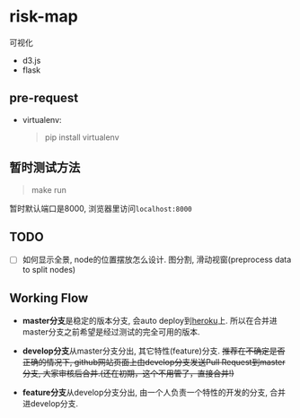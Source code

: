 risk-map
================
可视化
* d3.js
* flask

pre-request
----------------
* virtualenv:

  >  pip install virtualenv

暂时测试方法
----------------

> make run

暂时默认端口是8000, 浏览器里访问```localhost:8000```


TODO
----------------

- [ ] 如何显示全景, node的位置摆放怎么设计. 图分割, 滑动视窗(preprocess data to split nodes)


Working Flow
----------------
* **master分支**是稳定的版本分支, 会auto deploy到[heroku](https://riskmap.herokuapp.com/)上. 所以在合并进master分支之前希望是经过测试的完全可用的版本.

* **develop分支**从master分支分出, 其它特性(feature)分支. ~~推荐在不确定是否正确的情况下, github网站页面上由develop分支发送Pull Request到master分支, 大家审核后合并.(还在初期，这个不用管了，直接合并!)~~

* **feature分支**从develop分支分出, 由一个人负责一个特性的开发的分支, 合并进develop分支.
